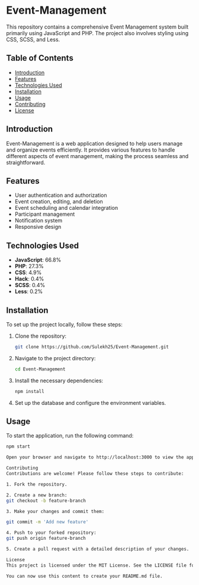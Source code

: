 # Event-Management

This repository contains a comprehensive Event Management system built primarily using JavaScript and PHP. The project also involves styling using CSS, SCSS, and Less.

## Table of Contents

- [Introduction](#introduction)
- [Features](#features)
- [Technologies Used](#technologies-used)
- [Installation](#installation)
- [Usage](#usage)
- [Contributing](#contributing)
- [License](#license)

## Introduction

Event-Management is a web application designed to help users manage and organize events efficiently. It provides various features to handle different aspects of event management, making the process seamless and straightforward.

## Features

- User authentication and authorization
- Event creation, editing, and deletion
- Event scheduling and calendar integration
- Participant management
- Notification system
- Responsive design

## Technologies Used

- **JavaScript**: 66.8%
- **PHP**: 27.3%
- **CSS**: 4.9%
- **Hack**: 0.4%
- **SCSS**: 0.4%
- **Less**: 0.2%

## Installation

To set up the project locally, follow these steps:

1. Clone the repository:
    ```sh
    git clone https://github.com/Sulekh25/Event-Management.git
    ```
2. Navigate to the project directory:
    ```sh
    cd Event-Management
    ```
3. Install the necessary dependencies:
    ```sh
    npm install
    ```
4. Set up the database and configure the environment variables.

## Usage

To start the application, run the following command:
```sh
npm start

Open your browser and navigate to http://localhost:3000 to view the application.

Contributing
Contributions are welcome! Please follow these steps to contribute:

1. Fork the repository.

2. Create a new branch:
git checkout -b feature-branch

3. Make your changes and commit them:

git commit -m 'Add new feature'

4. Push to your forked repository:
git push origin feature-branch

5. Create a pull request with a detailed description of your changes.

License
This project is licensed under the MIT License. See the LICENSE file for more details.

You can now use this content to create your README.md file.



